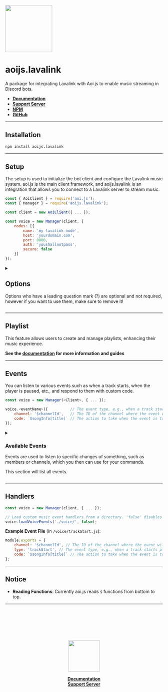 <img src="https://cdn.noujs.my.id/guild/lavalink.png" width="150">

# aoijs.lavalink

A package for integrating Lavalink with Aoi.js to enable music streaming in Discord bots.

- **[ Documentation ](https://lavalink.noujs.my.id)**
- **[ Support Server ](https://discord.com/invite/hyQYXcVnmZ)**
- **[ NPM ](https://npmjs.org/package/aoijs.lavalink)**
- **[ GitHub ](https://github.com/tyowk/aoijs.lavalink)**

---

## Installation

```bash
npm install aoijs.lavalink
```

---

## Setup

The setup is used to initialize the bot client and configure the Lavalink music system. aoi.js is the main client framework, and aoijs.lavalink is an integration that allows you to connect to a Lavalink server to stream music.

```js
const { AoiClient } = require('aoi.js');
const { Manager } = require('aoijs.lavalink');

const client = new AoiClient({ ... });

const voice = new Manager(client, {
    nodes: [{
        name: 'my lavalink node',
        host: 'yourdomain.com',
        port: 0000,
        auth: 'youshallnotpass',
        secure: false
    }]
});
```

<details>
<summary><h2>Options</h2><p>Options who have a leading question mark (?) are optional and not required, however if you want to use them, make sure to remove it!</p></summary>
    
```js
new Manager(<Client>, {
    nodes: [{
        name: string,
        host: string,
        port: number,
        auth: string,
        secure: boolean
    },{ /* add more node */ }],

    maxQueueSize?: number,
    maxPlaylistSize?: number,
    maxHistorySize?: number,
    searchEngine?: string,
    debug?: boolean,
    defaultVolume?: number,
    maxVolume?: number,
    noLimitVolume?: boolean,
    deleteNowPlaying?: boolean

});

````

### Default Options
| Option           | Type                         | Default | Description                                                                     |
|------------------|------------------------------|---------|---------------------------------------------------------------------------------|
| nodes            | **[`Array`](#node-options)** |         | (see below)                                                                     |
| maxQueueSize     | number                       | 100     | Maximum number of tracks that can be queued for playback.                       |
| maxPlaylistSize  | number                       | 100     | Maximum number of tracks that can be in a playlist.                             |
| maxHistorySize   | number                       | 100     | Maximum number of tracks that can be saved in the history.                      |
| searchEngine     | string                       | youtube | Default search engine. You can set this to 'soundcloud' or 'spotify' or others. |
| debug            | boolean                      | false   | Whether to enable debug logs for the music client.                              |
| defaultVolume    | number                       | 100     | Set default volume when the player created.                                     |
| maxVolume        | number                       | 200     | Maximum volume player can handle.                                               |
| noLimitVolume    | boolean                      | false   | Whether to enable no limit volume (not recommended).                            |
| deleteNowPlaying | number                       | 200     | Whether to enable auto-delete now playing message when track ends.              |

### Node Options
| Option | Type    | Description                                                              |
|--------|---------|--------------------------------------------------------------------------|
| Name   | string  | custom name for the Lavalink node (can be any string)                    |
| host   | string  | URL to your Lavalink node. Replace with your actual Lavalink server URL. |
| port   | number  | Your lavalink server port.                                               |
| auth   | boolean | Authentication password for the Lavalink node.                           |
| secure | boolean | Set to true if your Lavalink server uses SSL/TLS (HTTPS).                |

see [here](https://guide.shoukaku.shipgirl.moe/guides/2-options/) for more client options.

</details>

---

## Playlist

This feature allows users to create and manage playlists, enhancing their music experience.

**See the [documentation](https://lavalink.noujs.my.id/guides/playlist) for more information and guides**

---

## Events

You can listen to various events such as when a track starts, when the player is paused, etc., and respond to them with custom code.

```js
const voice = new Manager(<Client>, { ... });

voice.<eventName>({          // The event type, e.g., when a track starts playing ('trackStart').
    channel: '$channelId',   // The ID of the channel where the event will trigger (can be dynamic or static).
    code: `$songInfo[title]` // The action to take when the event is triggered. Here it will return the title of the song.
});
````

<details>
<summary><h3>Available Events</h3><p>Events are used to listen to specific changes of something, such as members or channels, which you then can use for your commands.

This section will list all events.</p></summary>

1. **trackStart**: Triggered when a track begins playing on the Lavalink node. This marks the start of the track’s playback.
2. **trackEnd**: Occurs when a track finishes playing. This can happen when the track ends naturally or when it is stopped before completion.
3. **trackStuck**: Triggered when a track gets stuck due to an error or issue like buffering or network problems, preventing it from progressing.
4. **trackPaused**: Occurs when the playback of the track is paused, either manually or automatically due to external reasons (e.g., user interaction or system settings).
5. **trackResumed**: Triggered when a previously paused track starts playing again, either after manual resumption or an automatic action.
6. **queueStart**: Occurs when a new queue of tracks starts to be processed and played by the Lavalink node. This is the beginning of playback for a set of tracks.
7. **queueEnd**: Triggered when the track queue finishes playing all the tracks. This event marks the end of the queue’s playback.
8. **nodeConnect**: Triggered when a successful connection is established with a Lavalink node. The player can now interact with the node for streaming and playback.
9. **nodeReconnect**: Occurs when a previously disconnected Lavalink node is reconnected. This could happen automatically after a temporary loss of connection.
10. **nodeDisconnect**: This event occurs when the Lavalink node disconnects, either intentionally (like stopping the player) or due to a failure or disconnection.
11. **nodeError**: Triggered when an error occurs with the Lavalink node, such as a failure in audio processing, network issues, or other internal node errors.
12. **nodeDestroy**: Occurs when a Lavalink node is destroyed or cleaned up. This usually happens when the node is no longer needed or is being replaced.
13. **nodeDebug**: This event provides debugging information about the Lavalink node. It’s often used to log detailed information about the node’s state for troubleshooting.
14. **socketClosed**: Triggered when the socket connection between the client and Lavalink node is closed, either due to an error, timeout, or manual disconnection.
15. **playerCreate**: Occurs when a new player instance is created. This happens when a new user starts playing music or a new player session is initialized.
16. **playerDestroy**: Triggered when a player instance is destroyed. This occurs when a player session ends or is no longer needed.
17. **playerException**: Occurs when an error or exception happens within the player, such as invalid operations, failed track loading, or playback errors.
18. **playerUpdate**: Triggered when there’s an update to the player’s state, such as changes to the volume, track, or other settings that affect playback.
19. **playerMove**: Triggered when the player moves to a different voice channel. This happens when the player switches its active voice connection, typically in response to a user command or action.

</details>

---

## Handlers

```js
const voice = new Manager(client, { ... });

// Load custom music event handlers from a directory. 'false' disables debug logs.
voice.loadVoiceEvents('./voice/', false);
```

**Example Event File** (in `/voice/trackStart.js`):

```js
module.exports = {
    channel: '$channelId', // The ID of the channel where the event will trigger (can be dynamic or static).
    type: 'trackStart', // The event type, e.g., when a track starts playing ('trackStart').
    code: `$songInfo[title]` // The action to take when the event is triggered. Here it will return the title of the song.
};
```

---

## Notice

- **Reading Functions**: Currently aoi.js reads `$` functions from bottom to top.

---

<div align="center">
<br>
<br>
<br>
<br>
<br>
<br>
<img src="https://cdn.noujs.my.id/guild/lavabird.png" width="100">
<br>

**[ Documentation ](https://lavalink.noujs.my.id)** <br>
**[ Support Server ](https://discord.com/invite/hyQYXcVnmZ)**

</div>
